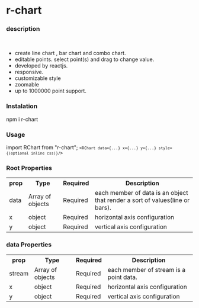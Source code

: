 # r-chart
<h3>description</h3><br>
<ul>
  <li>
    create line chart , bar chart and combo chart.
  </li>
  <li>
    editable points. select point(s) and drag to change value.  
  </li>
  <li>
    developed by reactjs.
  </li>
  <li>
    responsive.
  </li>
  <li>
    customizable style
  </li>
  <li>
    zoomable
  </li>
  <li>
   up to 1000000 point support.
  </li>
</ul> 

<h3>Instalation</h3>
npm i r-chart

<h3>Usage</h3>
import RChart from "r-chart";
<code><<code>RChart data={...} x={...} y={...} style={(optional inline css)}/</code>></code>

<h3>Root Properties</h3>
<table>
  <tr>
    <th>prop</th>
    <th>Type</th>
    <th>Required</th>
    <th>Description</th>
  </tr>
  <tr>
    <td>data</td>
    <td>Array of objects</td>
    <td>Required</td>
    <td>each member of data is an object that render a sort of values(line or bars).</td>
  </tr>
  <tr>
    <td>x</td>
    <td>object</td>
    <td>Required</td>
    <td>horizontal axis configuration</td>
  </tr>
  <tr>
    <td>y</td>
    <td>object</td>
    <td>Required</td>
    <td>vertical axis configuration</td>
  </tr>
</table>


<h3>data Properties</h3>
<table>
  <tr>
    <th>prop</th>
    <th>Type</th>
    <th>Required</th>
    <th>Description</th>
  </tr>
  <tr>
    <td>stream</td>
    <td>Array of objects</td>
    <td>Required</td>
    <td>each member of stream is a point data.</td>
  </tr>
  <tr>
    <td>x</td>
    <td>object</td>
    <td>Required</td>
    <td>horizontal axis configuration</td>
  </tr>
  <tr>
    <td>y</td>
    <td>object</td>
    <td>Required</td>
    <td>vertical axis configuration</td>
  </tr>
</table>
